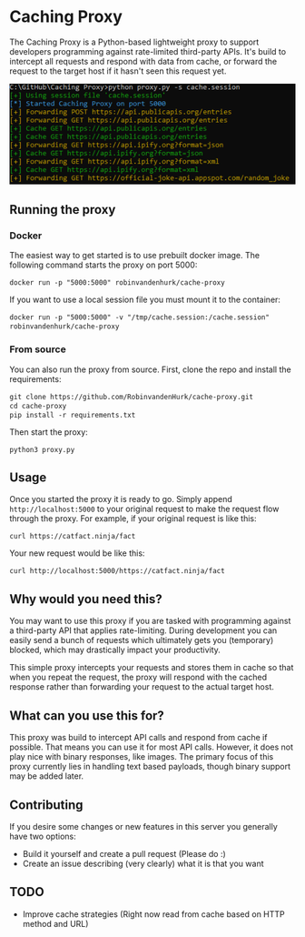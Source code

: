 # Caching Proxy

The Caching Proxy is a Python-based lightweight proxy to support developers programming against rate-limited third-party
APIs. It's build to intercept all requests and respond with data from cache, or forward the request to the target host
if it hasn't seen this request yet.

![](media/usage.png)

## Running the proxy
### Docker
The easiest way to get started is to use prebuilt docker image. The following command starts the proxy on port 5000:
```shell
docker run -p "5000:5000" robinvandenhurk/cache-proxy
```

If you want to use a local session file you must mount it to the container:
```shell
docker run -p "5000:5000" -v "/tmp/cache.session:/cache.session" robinvandenhurk/cache-proxy
```

### From source
You can also run the proxy from source. First, clone the repo and install the requirements:
```shell
git clone https://github.com/RobinvandenHurk/cache-proxy.git
cd cache-proxy
pip install -r requirements.txt
```

Then start the proxy:
```shell
python3 proxy.py
```

## Usage
Once you started the proxy it is ready to go. Simply append `http://localhost:5000` to your original request to make the request flow through the proxy. For example, if your original request is like this:
```shell
curl https://catfact.ninja/fact
```
Your new request would be like this:
```shell
curl http://localhost:5000/https://catfact.ninja/fact
```

## Why would you need this?

You may want to use this proxy if you are tasked with programming against a third-party API that applies rate-limiting.
During development you can easily send a bunch of requests which ultimately gets you (temporary) blocked, which may
drastically impact your productivity.

This simple proxy intercepts your requests and stores them in cache so that when you repeat the request, the proxy will
respond with the cached response rather than forwarding your request to the actual target host.

## What can you use this for?

This proxy was build to intercept API calls and respond from cache if possible. That means you can use it for most API
calls. However, it does not play nice with binary responses, like images. The primary focus of this proxy currently lies
in handling text based payloads, though binary support may be added later.

## Contributing

If you desire some changes or new features in this server you generally have two options:
* Build it yourself and create a pull request (Please do :)
* Create an issue describing (very clearly) what it is that you want

## TODO

* Improve cache strategies (Right now read from cache based on HTTP method and URL)
